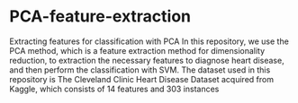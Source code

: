 # PCA-feature-extraction
Extracting features for classification with PCA
In this repository, we use the PCA method, which is a feature extraction method for dimensionality reduction, to extraction the necessary features to diagnose heart disease, and then perform the classification with SVM. The dataset used in this repository is The Cleveland Clinic
Heart Disease Dataset acquired from Kaggle, which consists of 14 features and 303 instances
